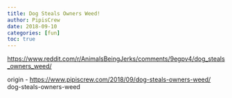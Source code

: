```yaml
---
title: Dog Steals Owners Weed!
author: PipisCrew
date: 2018-09-10
categories: [fun]
toc: true
---
```


https://www.reddit.com/r/AnimalsBeingJerks/comments/9egpv4/dog_steals_owners_weed/

origin - https://www.pipiscrew.com/2018/09/dog-steals-owners-weed/ dog-steals-owners-weed